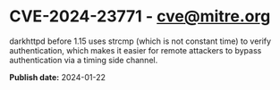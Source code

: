 # CVE-2024-23771 - cve@mitre.org

darkhttpd before 1.15 uses strcmp (which is not constant time) to verify authentication, which makes it easier for remote attackers to bypass authentication via a timing side channel.

**Publish date:** 2024-01-22
